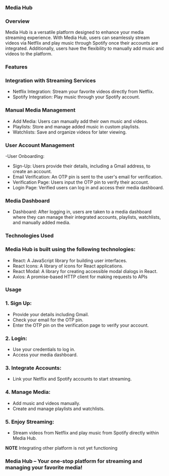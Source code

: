 ### Media Hub

### Overview
Media Hub is a versatile platform designed to enhance your media streaming experience. With Media Hub, users can seamlessly stream videos via Netflix and play music through Spotify once their accounts are integrated. Additionally, users have the flexibility to manually add music and videos to the platform.

### Features

### Integration with Streaming Services
- Netflix Integration: Stream your favorite videos directly from Netflix.
- Spotify Integration: Play music through your Spotify account.

### Manual Media Management
- Add Media: Users can manually add their own music and videos.
- Playlists: Store and manage added music in custom playlists.
- Watchlists: Save and organize videos for later viewing.

### User Account Management
-User Onboarding:
  - Sign-Up: Users provide their details, including a Gmail address, to create an account.
  - Email Verification: An OTP pin is sent to the user's email for verification.
  - Verification Page: Users input the OTP pin to verify their account.
  - Login Page: Verified users can log in and access their media dashboard.

### Media Dashboard
 - Dashboard: After logging in, users are taken to a media dashboard where they can manage their integrated accounts, playlists, watchlists, and manually added media.

### Technologies Used
### Media Hub is built using the following technologies:
 - React: A JavaScript library for building user interfaces.
 - React Icons: A library of icons for React applications.
 - React Modal: A library for creating accessible modal dialogs in React.
 - Axios: A promise-based HTTP client for making requests to APIs

### Usage

### 1. Sign Up:
  
  - Provide your details including Gmail.
  - Check your email for the OTP pin.
  - Enter the OTP pin on the verification page to verify your account.
### 2. Login:
   - Use your credentials to log in.
   - Access your media dashboard.
### 3. Integrate Accounts:
   - Link your Netflix and Spotify accounts to start streaming.

### 4. Manage Media:
   - Add music and videos manually.
   - Create and manage playlists and watchlists.

### 5. Enjoy Streaming:
   - Stream videos from Netflix and play music from Spotify directly within Media Hub.

**NOTE**
Integrating other platform is not yet functioning

### Media Hub – Your one-stop platform for streaming and managing your favorite media!
     



